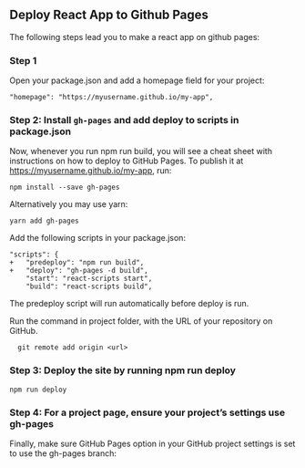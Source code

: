 ## Deploy React App to Github Pages
The following steps lead you to make a react app on github pages:
### Step 1
  Open your package.json and add a homepage field for your project:
  ```
  "homepage": "https://myusername.github.io/my-app",
  ```
### Step 2: Install `gh-pages` and add deploy to scripts in package.json
  Now, whenever you run npm run build, you will see a cheat sheet with instructions on how to deploy to GitHub Pages.
  To publish it at https://myusername.github.io/my-app, run:
  ```
  npm install --save gh-pages
  ```
  Alternatively you may use yarn:
  ```
  yarn add gh-pages
  ```
  Add the following scripts in your package.json:
  ```
  "scripts": {
+   "predeploy": "npm run build",
+   "deploy": "gh-pages -d build",
      "start": "react-scripts start",
      "build": "react-scripts build",
  ```
  The predeploy script will run automatically before deploy is run.
  
  Run the command in project folder, with the URL of your repository on GitHub.
  ```
    git remote add origin <url>
  ```
### Step 3: Deploy the site by running npm run deploy
  ```
  npm run deploy
  ```
### Step 4: For a project page, ensure your project’s settings use gh-pages
  Finally, make sure GitHub Pages option in your GitHub project settings is set to use the gh-pages branch:
